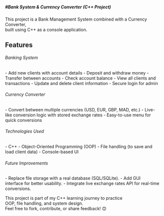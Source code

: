 
<h5> #Bank System & Currency Converter (C++ Project) </h5>

This project is a Bank Management System combined with a Currency Converter,  
built using C++ as a console application.

<h2> Features </h2>

<h6> Banking System </h6>
- Add new clients with account details
- Deposit and withdraw money
- Transfer between accounts
- Check account balance
- View all clients and transactions
- Update and delete client information
- Secure login for admin

<h6> Currency Converter </h6>
- Convert between multiple currencies (USD, EUR, GBP, MAD, etc.)
- Live-like conversion logic with stored exchange rates
- Easy-to-use menu for quick conversions

 <h6> Technologies Used </h6>
- C++
- Object-Oriented Programming (OOP)
- File handling (to save and load client data)
- Console-based UI

<h6> Future Improvements </h6>
- Replace file storage with a real database (SQL/SQLite).
- Add GUI interface for better usability.
- Integrate live exchange rates API for real-time conversions.

This project is part of my C++ learning journey to practice  
OOP, file handling, and system design.  
Feel free to fork, contribute, or share feedback! 😊


